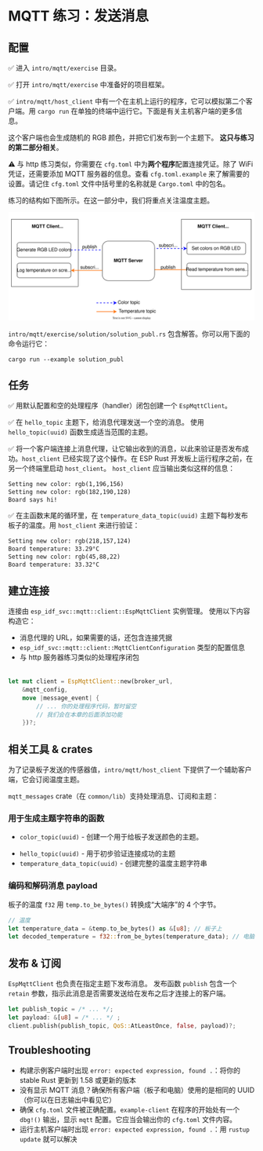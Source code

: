 # MQTT 练习：发送消息

## 配置

✅ 进入 `intro/mqtt/exercise` 目录。

✅ 打开 `intro/mqtt/exercise` 中准备好的项目框架。

✅ `intro/mqtt/host_client` 中有一个在主机上运行的程序，它可以模拟第二个客户端。用 `cargo run` 在单独的终端中运行它。下面是有关主机客户端的更多信息。

这个客户端也会生成随机的 RGB 颜色，并把它们发布到一个主题下。
**这只与练习的第二部分相关**。

⚠️ 与 http 练习类似，你需要在 `cfg.toml` 中为**两个程序**配置连接凭证。除了 WiFi 凭证，还需要添加 MQTT 服务器的信息。查看 `cfg.toml.example` 来了解需要的设置。请记住 `cfg.toml` 文件中括号里的名称就是 `Cargo.toml` 中的包名。

练习的结构如下图所示。在这一部分中，我们将重点关注温度主题。

![example_client_broker_board](./assets/mqtt_structure.svg)

`intro/mqtt/exercise/solution/solution_publ.rs` 包含解答。你可以用下面的命令运行它：

```console
cargo run --example solution_publ
```

## 任务

✅ 用默认配置和空的处理程序（handler）闭包创建一个 `EspMqttClient`。

✅ 在 `hello_topic` 主题下，给消息代理发送一个空的消息。 使用 `hello_topic(uuid)` 函数生成适当范围的主题。

✅ 将一个客户端连接上消息代理，让它输出收到的消息，以此来验证是否发布成功。`host_client` 已经实现了这个操作。在 ESP Rust 开发板上运行程序之前，在另一个终端里启动 `host_client`。
`host_client` 应当输出类似这样的信息：
```console
Setting new color: rgb(1,196,156)
Setting new color: rgb(182,190,128)
Board says hi!
```

✅ 在主函数末尾的循环里，在 `temperature_data_topic(uuid)` 主题下每秒发布板子的温度。用 `host_client` 来进行验证：
```console
Setting new color: rgb(218,157,124)
Board temperature: 33.29°C
Setting new color: rgb(45,88,22)
Board temperature: 33.32°C
```

## 建立连接

连接由 `esp_idf_svc::mqtt::client::EspMqttClient` 实例管理。
使用以下内容构造它：
- 消息代理的 URL，如果需要的话，还包含连接凭据
- `esp_idf_svc::mqtt::client::MqttClientConfiguration` 类型的配置信息
- 与 http 服务器练习类似的处理程序闭包

```rust

let mut client = EspMqttClient::new(broker_url,
    &mqtt_config,
    move |message_event| {
        // ... 你的处理程序代码，暂时留空
        // 我们会在本章的后面添加功能
    })?;

```

## 相关工具 & crates

为了记录板子发送的传感器值，`intro/mqtt/host_client` 下提供了一个辅助客户端，它会订阅温度主题。

`mqtt_messages` crate（在 `common/lib`）支持处理消息、订阅和主题：

### 用于生成主题字符串的函数
-  `color_topic(uuid)` - 创建一个用于给板子发送颜色的主题。
<!-- - `cmd_topic_fragment(uuid)` - creates the leading part of a "command" topic (the `a-uuid/command/` part in `a-uuid/command/board_led`) -->
- `hello_topic(uuid)` - 用于初步验证连接成功的主题
- `temperature_data_topic(uuid)` - 创建完整的温度主题字符串


### 编码和解码消息 payload

板子的温度 `f32` 用 `temp.to_be_bytes()` 转换成“大端序”的 4 个字节。

```rust
// 温度
let temperature_data = &temp.to_be_bytes() as &[u8]; // 板子上
let decoded_temperature = f32::from_be_bytes(temperature_data); // 电脑上
```

## 发布 & 订阅

`EspMqttClient` 也负责在指定主题下发布消息。
发布函数 `publish` 包含一个 `retain` 参数，指示此消息是否需要发送给在发布之后才连接上的客户端。

```rust
let publish_topic = /* ... */;
let payload: &[u8] = /* ... */ ;
client.publish(publish_topic, QoS::AtLeastOnce, false, payload)?;
```

## Troubleshooting

- 构建示例客户端时出现 `error: expected expression, found .`：将你的 stable Rust 更新到 1.58 或更新的版本
- 没有显示 MQTT 消息？确保所有客户端（板子和电脑）使用的是相同的 UUID（你可以在日志输出中看见它）
- 确保 `cfg.toml` 文件被正确配置。`example-client` 在程序的开始处有一个 `dbg!()` 输出，显示 `mqtt` 配置。它应当会输出你的 `cfg.toml` 文件内容。
- 运行主机客户端时出现 `error: expected expression, found .`：用 `rustup update` 就可以解决
